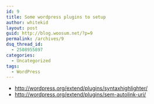 ```yaml
---
id: 9
title: Some wordpress plugins to setup
author: whitekid
layout: post
guid: http://blog.woosum.net/?p=9
permalink: /archives/9
dsq_thread_id:
  - 2508955897
categories:
  - Uncategorized
tags:
  - WordPress
---
```

  * <http://wordpress.org/extend/plugins/syntaxhighlighter/>
  * <http://wordpress.org/extend/plugins/sem-autolink-uri/>